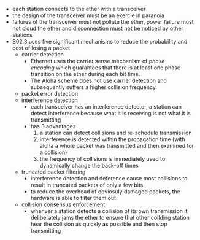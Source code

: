 - each station connects to the ether with a transceiver 
- the design of the transceiver must be an exercie in paranoia 
- failures of the transceiver must not pollute the ether, power failure must not cloud the ether and disconnection must not be noticed by other stations 
- 802.3 uses five significant mechanisms to reduce the probability and cost of losing a packet 
	- carrier detection 
		- Ethernet uses the carrier sense mechanism of _phase encoding_ which guarantees that there is at least one phase transition on the ether during each bit time.
		- The Aloha scheme does not use carrier detection and subsequently suffers a higher collision frequency.
	- packet error detection 
	- interference detection 
		- each transceiver has an interference detector, a station can detect interference because what it is receiving is not what it is transmitting 
		- has 3 advantages 
			1. a station can detect collisions and re-schedule transmission 
			2. interference is detected within the propagation time (with aloha a whole packet was transmitted and then examined for a collision)
			3. the frequency of collisions is immediately used to dynamically change the back-off times 
	- truncated packet filtering 
		- interference detection and deference cause most collisions to result in truncated packets of only a few bits 
		- to reduce the overhead of obviosuly damaged packets, the hardware is able to filter them out 
	- collision consensus enforcement 
		- whenver a station detects a collision of its own transmission it deliberately jams the ether to ensure that other collding station hear the collision as quickly as possible and then stop transmitting 
